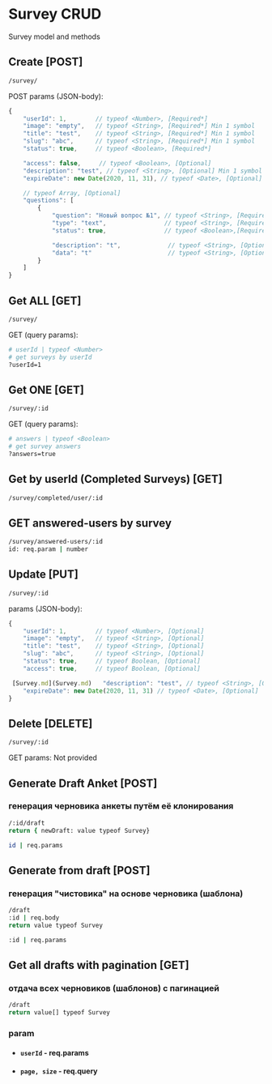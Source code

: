 # Survey CRUD

Survey model and methods

## Create [POST]

```bash
/survey/
```

POST params (JSON-body):

```js
{
    "userId": 1,        // typeof <Number>, [Required*]
    "image": "empty",   // typeof <String>, [Required*] Min 1 symbol
    "title": "test",    // typeof <String>, [Required*] Min 1 symbol
    "slug": "abc",      // typeof <String>, [Required*] Min 1 symbol
    "status": true,     // typeof <Boolean>, [Required*]

    "access": false,     // typeof <Boolean>, [Optional]
    "description": "test", // typeof <String>, [Optional] Min 1 symbol
    "expireDate": new Date(2020, 11, 31), // typeof <Date>, [Optional]

    // typeof Array, [Optional]
    "questions": [
        {
            "question": "Новый вопрос №1", // typeof <String>, [Required* (if item provided)]
            "type": "text",                // typeof <String>, [Required* (if item provided)]
            "status": true,                // typeof <Boolean>,[Required* (if item provided)]

            "description": "t",             // typeof <String>, [Optional] Min 1 symbol
            "data": "t"                     // typeof <String>, [Optional] Min 1 symbol
        }
    ]
}
```

## Get ALL [GET]

```bash
/survey/
```

GET (query params):

```bash
# userId | typeof <Number>
# get surveys by userId
?userId=1
```

## Get ONE [GET]

```bash
/survey/:id
```

GET (query params):

```bash
# answers | typeof <Boolean>
# get survey answers
?answers=true
```

## Get by userId (Completed Surveys) [GET]

```bash
/survey/completed/user/:id
```
## GET answered-users by survey
```bash
/survey/answered-users/:id
id: req.param | number
```
## Update [PUT]

```bash
/survey/:id
```

params (JSON-body):

```js
{
    "userId": 1,        // typeof <Number>, [Optional]
    "image": "empty",   // typeof <String>, [Optional]
    "title": "test",    // typeof <String>, [Optional]
    "slug": "abc",      // typeof <String>, [Optional]
    "status": true,     // typeof Boolean, [Optional]
    "access": true,     // typeof Boolean, [Optional]

 [Survey.md](Survey.md)   "description": "test", // typeof <String>, [Optional]
    "expireDate": new Date(2020, 11, 31) // typeof <Date>, [Optional]
}
```

## Delete [DELETE]

```bash
/survey/:id
```

GET params: Not provided

## Generate Draft Anket [POST]

### генерация черновика анкеты путём её клонирования

```bash
/:id/draft
return { newDraft: value typeof Survey}
```

```bash
id | req.params
```

## Generate from draft [POST]

### генерация "чистовика" на основе черновика (шаблона)

```bash
/draft
:id | req.body
return value typeof Survey
```

```bash
:id | req.params
```

## Get all drafts with pagination [GET]

### отдача всех черновиков (шаблонов) с пагинацией

```bash
/draft
return value[] typeof Survey
```

### param

- #### `userId` - req.params

- #### `page, size` - req.query
